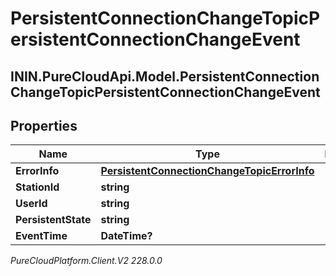# PersistentConnectionChangeTopicPersistentConnectionChangeEvent

## ININ.PureCloudApi.Model.PersistentConnectionChangeTopicPersistentConnectionChangeEvent

## Properties

|Name | Type | Description | Notes|
|------------ | ------------- | ------------- | -------------|
| **ErrorInfo** | [**PersistentConnectionChangeTopicErrorInfo**](PersistentConnectionChangeTopicErrorInfo) |  | [optional] |
| **StationId** | **string** |  | [optional] |
| **UserId** | **string** |  | [optional] |
| **PersistentState** | **string** |  | [optional] |
| **EventTime** | **DateTime?** |  | [optional] |



_PureCloudPlatform.Client.V2 228.0.0_
